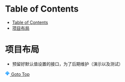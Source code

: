 # Table of Contents
- [Table of Contents](#table-of-contents)
- [项目布局](#项目布局)

#  项目布局

- 预留好默认值设置的接口，为了后期维护（演示以及测试）



[![top] Goto Top](#table-of-contents)

<!-- figures -->
[top]: up.png
[top]: https://upload.nhyilin.cn/2021-11-19-up.png

